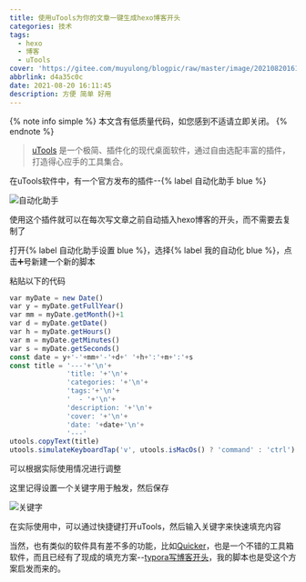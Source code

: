 ```yaml
---
title: 使用uTools为你的文章一键生成hexo博客开头
categories: 技术
tags:
  - hexo
  - 博客
  - uTools
cover: 'https://gitee.com/muyulong/blogpic/raw/master/image/202108201616182.jpg'
abbrlink: d4a35c0c
date: 2021-08-20 16:11:45
description: 方便 简单 好用
---
```


{% note info simple %}
本文含有低质量代码，如您感到不适请立即关闭。
{% endnote %}

> [uTools](https://u.tools/) 是一个极简、插件化的现代桌面软件，通过自由选配丰富的插件，打造得心应手的工具集合。

在uTools软件中，有一个官方发布的插件--{% label 自动化助手 blue %}

![自动化助手](https://gitee.com/muyulong/blogpic/raw/master/image/202108201623679.png)

使用这个插件就可以在每次写文章之前自动插入hexo博客的开头，而不需要去复制了

打开{% label 自动化助手设置 blue %}，选择{% label 我的自动化 blue %}，点击➕号新建一个新的脚本

粘贴以下的代码

```javascript
var myDate = new Date()
var y = myDate.getFullYear()
var mm = myDate.getMonth()+1
var d = myDate.getDate()
var h = myDate.getHours()
var m = myDate.getMinutes()
var s = myDate.getSeconds()
const date = y+'-'+mm+'-'+d+' '+h+':'+m+':'+s
const title = '---'+'\n'+
              'title: '+'\n'+
              'categories: '+'\n'+
              'tags:'+'\n'+
              '  - '+'\n'+
              'description: '+'\n'+
              'cover: '+'\n'+
              'date: '+date+'\n'+
              '---'
utools.copyText(title)
utools.simulateKeyboardTap('v', utools.isMacOs() ? 'command' : 'ctrl')
```

可以根据实际使用情况进行调整

这里记得设置一个关键字用于触发，然后保存

![关键字](https://gitee.com/muyulong/blogpic/raw/master/image/202108201638833.jpg)



在实际使用中，可以通过快捷键打开uTools，然后输入关键字来快速填充内容

当然，也有类似的软件具有差不多的功能，比如[Quicker](https://getquicker.net/)，也是一个不错的工具箱软件，而且已经有了现成的填充方案--[typora写博客开头](https://getquicker.net/sharedaction?code=e8fcf493-4b67-49b1-96c7-08d6ef28204a)，我的脚本也是受这个方案启发而来的。

